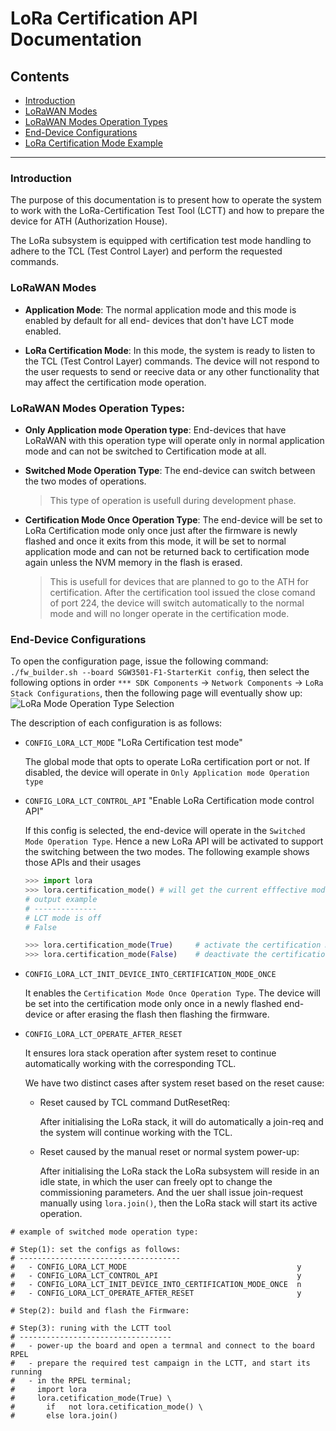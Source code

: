<!------------------------------------------------------------------------------
 ! @copyright Copyright (c) 2023-2024 SG Wireless - All Rights Reserved
 !
 ! Permission is hereby granted, free of charge, to any person obtaining a copy
 ! of this software and associated documentation files(the “Software”), to deal
 ! in the Software without restriction, including without limitation the rights
 ! to use,  copy,  modify,  merge, publish, distribute, sublicense, and/or sell
 ! copies  of  the  Software,  and  to  permit  persons to whom the Software is
 ! furnished to do so, subject to the following conditions:
 !
 ! The above copyright notice and this permission notice shall be included in
 ! all copies or substantial portions of the Software.
 !
 ! THE SOFTWARE IS PROVIDED “AS IS”,  WITHOUT WARRANTY OF ANY KIND,  EXPRESS OR
 ! IMPLIED,  INCLUDING BUT NOT LIMITED TO  THE  WARRANTIES  OF  MERCHANTABILITY
 ! FITNESS FOR A PARTICULAR PURPOSE AND NONINFRINGEMENT.  IN NO EVENT SHALL THE
 ! AUTHORS  OR  COPYRIGHT  HOLDERS  BE  LIABLE FOR ANY CLAIM,  DAMAGES OR OTHER
 ! LIABILITY, WHETHER IN AN ACTION OF CONTRACT, TORT OR OTHERWISE, ARISING FROM,
 ! OUT OF OR IN  CONNECTION WITH  THE SOFTWARE OR  THE USE OR OTHER DEALINGS IN
 ! THE SOFTWARE.
 !
 ! @author  Ahmed Sabry (SG Wireless)
 !
 ! @brief   LoRa Certification mode documentation.
 !----------------------------------------------------------------------------->

<!------------------------------------------------------------------------------
 ! Header and TOC
 !----------------------------------------------------------------------------->
# LoRa Certification API Documentation

## Contents

* [Introduction](#intro)
* [LoRaWAN Modes](#modes)
* [LoRaWAN Modes Operation Types](#opr-typess)
* [End-Device Configurations](#configs)
* [LoRa Certification Mode Example](#cert-mode)

---

<!------------------------------------------------------------------------------
 ! Introduction
 !----------------------------------------------------------------------------->
<div id="intro"></div>

### Introduction

The purpose of this documentation is to present how to operate the system to
work with the LoRa-Certification Test Tool (LCTT) and how to prepare the device
for ATH (Authorization House).

The LoRa subsystem is equipped with certification test mode handling to adhere
to the TCL (Test Control Layer) and perform the requested commands.

<!------------------------------------------------------------------------------
 ! LoRaWAN Modes
 !----------------------------------------------------------------------------->
<div id="modes"></div>

### LoRaWAN Modes

- **Application Mode**:
  The normal application mode and this mode is enabled by default for all end-
  devices that don't have LCT mode enabled.

- **LoRa Certification Mode**:
  In this mode, the system is ready to listen to the TCL (Test Control Layer)
  commands. The device will not respond to the user requests to send or reecive
  data or any other functionality that may affect the certification mode
  operation.

<!------------------------------------------------------------------------------
 ! LoRaWAN Modes Operation Types
 !----------------------------------------------------------------------------->
<div id="opr-types"></div>

### LoRaWAN Modes Operation Types:

- __Only Application mode Operation type__:
  End-devices that have LoRaWAN with this operation type will operate only in
  normal application mode and can not be switched to Certification mode at all.

- __Switched Mode Operation Type__:
  The end-device can switch between the two modes of operations.
  > This type of operation is usefull during development phase.

- __Certification Mode Once Operation Type__:
  The end-device will be set to LoRa Certification mode only once just after
  the firmware is newly flashed and once it exits from this mode, it will be set
  to normal application mode and can not be returned back to certification mode
  again unless the NVM memory in the flash is erased.
  > This is usefull for devices that are planned to go to the ATH for
  > certification. After the certification tool issued the close comand of port
  > 224, the device will switch automatically to the normal mode and will no
  > longer operate in the certification mode.

<!------------------------------------------------------------------------------
 ! End-Device Configurations
 !----------------------------------------------------------------------------->
<div id="configs"></div>

### End-Device Configurations

To open the configuration page, issue the following command:
```./fw_builder.sh --board SGW3501-F1-StarterKit config```, then select the
following options in order
`*** SDK Components`
    -> `Network Components`
    -> `LoRa Stack Configurations`,
then the following page will eventually show up:<br>
![LoRa Mode Operation Type Selection](images/lora-mode-sel.png)

The description of each configuration is as follows:

- `CONFIG_LORA_LCT_MODE` "LoRa Certification test mode"
  
  The global mode that opts to operate LoRa certification port or not.
  If disabled, the device will operate in `Only Application mode Operation type`

- `CONFIG_LORA_LCT_CONTROL_API` "Enable LoRa Certification mode control API"
  
  If this config is selected, the end-device will operate in the `Switched Mode
  Operation Type`. Hence a new LoRa API will be activated to support the
  switching between the two modes. The following example shows those APIs and
  their usages
  ```python
  >>> import lora
  >>> lora.certification_mode() # will get the current efffective mode
  # output example
  # --------------
  # LCT mode is off
  # False

  >>> lora.certification_mode(True)     # activate the certification mode
  >>> lora.certification_mode(False)    # deactivate the certification mode
  ```

- `CONFIG_LORA_LCT_INIT_DEVICE_INTO_CERTIFICATION_MODE_ONCE`

  It enables the `Certification Mode Once Operation Type`. The device will be
  set into the certification mode only once in a newly flashed end-device or
  after erasing the flash then flashing the firmware.

- `CONFIG_LORA_LCT_OPERATE_AFTER_RESET`

  It ensures lora stack operation after system reset to continue automatically
  working with the corresponding TCL.

  We have two distinct cases after system reset based on the reset cause:

  - Reset caused by TCL command DutResetReq:

    After initialising the LoRa stack, it will do automatically a join-req
    and the system will continue working with the TCL.

  - Reset caused by the manual reset or normal system power-up:

    After initialising the LoRa stack the LoRa subsystem will reside in an idle
    state, in which the user can freely opt to change the commissioning
    parameters. And the uer shall issue join-request manually using
    `lora.join()`, then the LoRa stack will start its active operation.

<!------------------------------------------------------------------------------
 ! LoRa Certification Mode Example
 !----------------------------------------------------------------------------->
<div id="cert-mode"></div>

```
# example of switched mode operation type:

# Step(1): set the configs as follows:
# ------------------------------------
#   - CONFIG_LORA_LCT_MODE                                      y
#   - CONFIG_LORA_LCT_CONTROL_API                               y
#   - CONFIG_LORA_LCT_INIT_DEVICE_INTO_CERTIFICATION_MODE_ONCE  n
#   - CONFIG_LORA_LCT_OPERATE_AFTER_RESET                       y

# Step(2): build and flash the Firmware:

# Step(3): runing with the LCTT tool
# ----------------------------------
#   - power-up the board and open a termnal and connect to the board RPEL
#   - prepare the required test campaign in the LCTT, and start its running
#   - in the RPEL terminal;
#     import lora
#     lora.cetification_mode(True) \
#       if   not lora.cetification_mode() \
#       else lora.join()


```

<!--- end of file ------------------------------------------------------------->
